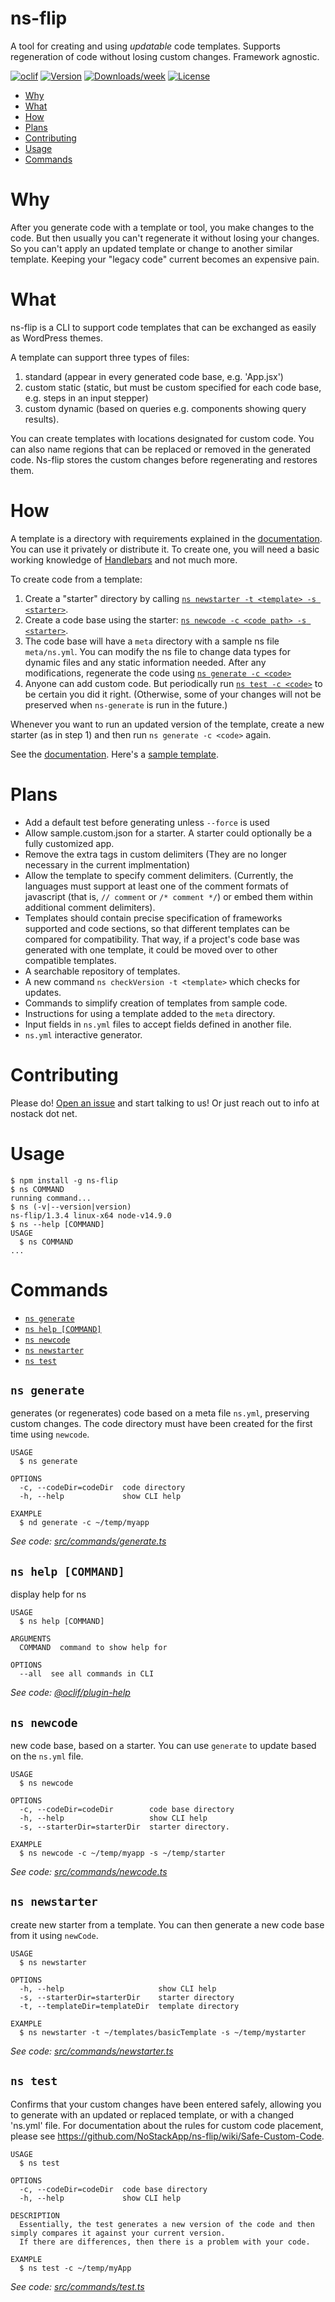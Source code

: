 ns-flip
========
A tool for creating and using *updatable* code templates.  Supports regeneration of code without losing custom changes. Framework agnostic.


[![oclif](https://img.shields.io/badge/cli-oclif-brightgreen.svg)](https://oclif.io)
[![Version](https://img.shields.io/npm/v/ns-flip.svg)](https://npmjs.org/package/ns-flip)
[![Downloads/week](https://img.shields.io/npm/dw/ns-flip.svg)](https://npmjs.org/package/ns-flip)
[![License](https://img.shields.io/npm/l/ns-flip.svg)](https://github.com/NoStackApp/ns-flip/blob/master/package.json)

<!-- toc -->
* [Why](#why)
* [What](#what)
* [How](#how)
* [Plans](#plans)
* [Contributing](#contributing)
* [Usage](#usage)
* [Commands](#commands)
<!-- tocstop -->

# Why
After you generate code with a template or tool, you make changes to the code.  But then usually you can't regenerate it without losing your changes.  So you can't apply an updated template or change to another similar template. Keeping your "legacy code" current becomes an expensive pain.  

# What
ns-flip is a CLI to support code templates that can be exchanged as easily as WordPress themes.


A template can support three types of files:

1. standard (appear in every generated code base, e.g. 'App.jsx')
2. custom static (static, but must be custom specified for each code base, e.g. steps in an input stepper)
3. custom dynamic (based on queries e.g. components showing query results).

You can create templates with locations designated for custom code.  You can also name regions that can be replaced or removed in the generated code.  Ns-flip stores the custom changes before regenerating and restores them.

# How

A template is a directory with requirements explained in the [documentation](https://github.com/NoStackApp/ns-flip/wiki).  You can use it privately or distribute it.  To create one, you will need a basic working knowledge of [Handlebars](https://handlebarsjs.com/guide/) and not much more.

To create code from a template:
1. Create a "starter" directory by calling [`ns newstarter -t <template> -s <starter>`](#ns-newstarter).  
2. Create a code base using the starter: [`ns newcode -c <code path> -s <starter>`](#ns-newcode).
3. The code base will have a `meta` directory with a sample ns file `meta/ns.yml`.  You can modify the ns file to change data types for dynamic files and any static information needed.  After any modifications, regenerate the code using [`ns generate -c <code>`](#ns-generate)
4. Anyone can add custom code.  But periodically run  [`ns test -c <code>`](#ns-test) to be certain you did it right.  (Otherwise, some of your changes will not be preserved when `ns-generate` is run in the future.)

Whenever you want to run an updated version of the template, create a new starter (as in step 1) and then run `ns generate -c <code>` again.

See the [documentation](https://github.com/NoStackApp/ns-flip/wiki).  Here's a [sample template](https://github.com/YizYah/basicNsFrontTemplate).

# Plans
* Add a default test before generating unless `--force` is used
* Allow sample.custom.json for a starter.  A starter could optionally be a fully customized app.
* Remove the extra tags in custom delimiters (They are no longer necessary in the current implmentation)
* Allow the template to specify comment delimiters.  (Currently, the languages must support at least one of the comment formats of javascript (that is, `// comment` or `/* comment */`) or embed them within additional comment delimiters).
* Templates should contain precise specification of frameworks supported and code sections, so that different templates can be compared for compatibility.  That way, if a project's code base was generated with one template, it could be moved over to other compatible templates.
* A searchable repository of templates.
* A new command `ns checkVersion -t <template>` which checks for updates.
* Commands to simplify creation of templates from sample code.
* Instructions for using a template added to the `meta` directory.
* Input fields in `ns.yml` files to accept fields defined in another file. 
* `ns.yml` interactive generator.

# Contributing
Please do! [Open an issue](https://github.com/NoStackApp/ns-flip/issues/new) and start talking to us!  Or just reach out to info at nostack dot net.

# Usage
<!-- usage -->
```sh-session
$ npm install -g ns-flip
$ ns COMMAND
running command...
$ ns (-v|--version|version)
ns-flip/1.3.4 linux-x64 node-v14.9.0
$ ns --help [COMMAND]
USAGE
  $ ns COMMAND
...
```
<!-- usagestop -->

# Commands
<!-- commands -->
* [`ns generate`](#ns-generate)
* [`ns help [COMMAND]`](#ns-help-command)
* [`ns newcode`](#ns-newcode)
* [`ns newstarter`](#ns-newstarter)
* [`ns test`](#ns-test)

## `ns generate`

generates (or regenerates) code based on a meta file `ns.yml`, preserving custom changes. The code directory must have been created for the first time using `newcode`.

```
USAGE
  $ ns generate

OPTIONS
  -c, --codeDir=codeDir  code directory
  -h, --help             show CLI help

EXAMPLE
  $ nd generate -c ~/temp/myapp
```

_See code: [src/commands/generate.ts](https://github.com/NoStackApp/ns-flip/blob/v1.3.4/src/commands/generate.ts)_

## `ns help [COMMAND]`

display help for ns

```
USAGE
  $ ns help [COMMAND]

ARGUMENTS
  COMMAND  command to show help for

OPTIONS
  --all  see all commands in CLI
```

_See code: [@oclif/plugin-help](https://github.com/oclif/plugin-help/blob/v3.2.0/src/commands/help.ts)_

## `ns newcode`

new code base, based on a starter. You can use `generate` to update based on the `ns.yml` file.

```
USAGE
  $ ns newcode

OPTIONS
  -c, --codeDir=codeDir        code base directory
  -h, --help                   show CLI help
  -s, --starterDir=starterDir  starter directory.

EXAMPLE
  $ ns newcode -c ~/temp/myapp -s ~/temp/starter
```

_See code: [src/commands/newcode.ts](https://github.com/NoStackApp/ns-flip/blob/v1.3.4/src/commands/newcode.ts)_

## `ns newstarter`

create new starter from a template.  You can then generate a new code base from it using `newCode`.

```
USAGE
  $ ns newstarter

OPTIONS
  -h, --help                     show CLI help
  -s, --starterDir=starterDir    starter directory
  -t, --templateDir=templateDir  template directory

EXAMPLE
  $ ns newstarter -t ~/templates/basicTemplate -s ~/temp/mystarter
```

_See code: [src/commands/newstarter.ts](https://github.com/NoStackApp/ns-flip/blob/v1.3.4/src/commands/newstarter.ts)_

## `ns test`

Confirms that your custom changes have been entered safely, allowing you to generate with an updated or replaced template, or with a changed 'ns.yml' file. For documentation about the rules for custom code placement, please see https://github.com/NoStackApp/ns-flip/wiki/Safe-Custom-Code.

```
USAGE
  $ ns test

OPTIONS
  -c, --codeDir=codeDir  code base directory
  -h, --help             show CLI help

DESCRIPTION
  Essentially, the test generates a new version of the code and then simply compares it against your current version.  
  If there are differences, then there is a problem with your code.

EXAMPLE
  $ ns test -c ~/temp/myApp
```

_See code: [src/commands/test.ts](https://github.com/NoStackApp/ns-flip/blob/v1.3.4/src/commands/test.ts)_
<!-- commandsstop -->
